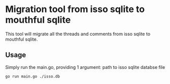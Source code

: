 # Migration tool from isso sqlite to mouthful sqlite

This tool will migrate all the threads and comments from isso sqlite to mouthful sqlite.

## Usage

Simply run the main.go, providing 1 argument: path to isso sqlite databse file

`go run main.go ./isso.db`